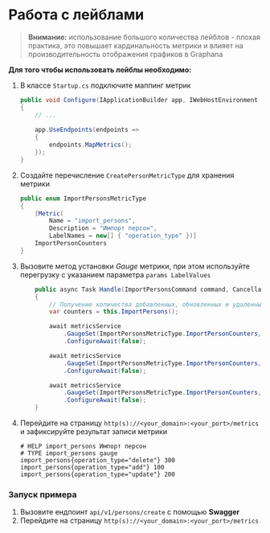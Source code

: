 # Работа с лейблами

> **Внимание:** использование большого количества лейблов - плохая практика, это повышает кардинальность метрики и влияет на производительность отображения графиков в Graphana

**Для того чтобы использовать лейблы  необходимо:**
1. В классе `Startup.cs` подключите маппинг метрик
    ```csharp
    public void Configure(IApplicationBuilder app, IWebHostEnvironment env)
    {
        // ...
        
        app.UseEndpoints(endpoints =>
        {
            endpoints.MapMetrics();
        });
    }
    ```

2. Создайте перечисление `CreatePersonMetricType` для хранения метрики
    ```csharp
    public enum ImportPersonsMetricType
    {
        [Metric(
            Name = "import_persons",
            Description = "Импорт персон",
            LabelNames = new[] { "operation_type" })]
        ImportPersonCounters
    }
    ```
3. Вызовите метод установки _Gauge_ метрики, при этом используйте перегрузку с указанием параметра `params LabelValues`
    ```csharp
        public async Task Handle(ImportPersonsCommand command, CancellationToken cancellationToken)
        {
            // Получение количества добавленных, обновленных и удаленных персон после выполнения функции импорта
            var counters = this.ImportPersons();

            await metricsService
                .GaugeSet(ImportPersonsMetricType.ImportPersonCounters, counters.Added, labelValues: "add")
                .ConfigureAwait(false);

            await metricsService
                .GaugeSet(ImportPersonsMetricType.ImportPersonCounters, counters.Updated, labelValues: "update")
                .ConfigureAwait(false);

            await metricsService
                .GaugeSet(ImportPersonsMetricType.ImportPersonCounters, counters.Deleted, labelValues: "delete")
                .ConfigureAwait(false);
        }
    ```
4. Перейдите на страницу `http(s)://<your_domain>:<your_port>/metrics` и зафиксируйте результат записи метрики
    ```
    # HELP import_persons Импорт персон
    # TYPE import_persons gauge
    import_persons{operation_type="delete"} 300
    import_persons{operation_type="add"} 100
    import_persons{operation_type="update"} 200
    ```


### Запуск примера
1. Вызовите ендпоинт `api/v1/persons/create` с помощью **Swagger**
2. Перейдите на страницу `http(s)://<your_domain>:<your_port>/metrics`
